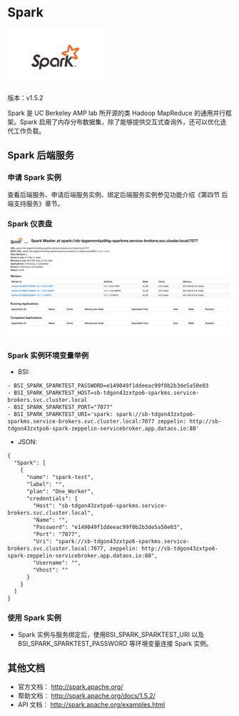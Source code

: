 # Spark

![](img/Spark.png)

版本：v1.5.2

Spark 是 UC Berkeley AMP lab 所开源的类 Hadoop MapReduce 的通用并行框架。Spark 启用了内存分布数据集，除了能够提供交互式查询外，还可以优化迭代工作负载。

## Spark 后端服务

### 申请 Spark 实例

查看后端服务、申请后端服务实例、绑定后端服务实例参见功能介绍《第四节 后端支持服务》章节。

### Spark 仪表盘

![](img/Spark-Dashbroad.png)


### Spark 实例环境变量举例

- BSI:

```
- BSI_SPARK_SPARKTEST_PASSWORD=e149049f1ddeeac99f0b2b3de5a50e03
- BSI_SPARK_SPARKTEST_HOST=sb-tdgon43zxtpo6-sparkms.service-brokers.svc.cluster.local
- BSI_SPARK_SPARKTEST_PORT="7077"
- BSI_SPARK_SPARKTEST_URI='spark: spark://sb-tdgon43zxtpo6-sparkms.service-brokers.svc.cluster.local:7077 zeppelin: http://sb-tdgon43zxtpo6-spark-zeppelin-servicebroker.app.dataos.io:80'
```

- JSON:

```
{
  "Spark": [
    {
      "name": "spark-test", 
      "label": "", 
      "plan": "One_Worker", 
      "credentials": {
        "Host": "sb-tdgon43zxtpo6-sparkms.service-brokers.svc.cluster.local", 
        "Name": "", 
        "Password": "e149049f1ddeeac99f0b2b3de5a50e03", 
        "Port": "7077", 
        "Uri": "spark://sb-tdgon43zxtpo6-sparkms.service-brokers.svc.cluster.local:7077, zeppelin: http://sb-tdgon43zxtpo6-spark-zeppelin-servicebroker.app.dataos.io:80", 
        "Username": "", 
        "Vhost": ""
      }
    }
  ]
}
```

### 使用 Spark 实例

- Spark 实例与服务绑定后，使用BSI_SPARK_SPARKTEST_URI 以及 BSI_SPARK_SPARKTEST_PASSWORD 等环境变量连接 Spark 实例。

## 其他文档

- 官方文档： http://spark.apache.org/
- 帮助文档： http://spark.apache.org/docs/1.5.2/
- API 文档： http://spark.apache.org/examples.html



